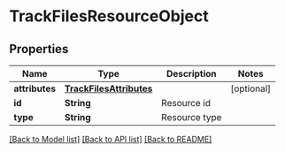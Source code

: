 # TrackFilesResourceObject

## Properties
Name | Type | Description | Notes
------------ | ------------- | ------------- | -------------
**attributes** | [**TrackFilesAttributes**](TrackFilesAttributes.md) |  | [optional] 
**id** | **String** | Resource id | 
**type** | **String** | Resource type | 

[[Back to Model list]](../README.md#documentation-for-models) [[Back to API list]](../README.md#documentation-for-api-endpoints) [[Back to README]](../README.md)


